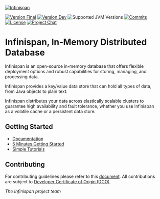   [![Infinispan](https://design.jboss.org/infinispan/logo/final/PNG/infinispan_logo_rgb_lightbluewhite_darkblue_600px.png)](https://infinispan.org/) 

[![Version Final](https://img.shields.io/maven-central/v/org.infinispan/infinispan-core?logo=apache-maven&style=for-the-badge&versionPrefix=15.1)](https://central.sonatype.com/artifact/org.infinispan/infinispan-core/versions)
[![Version Dev](https://img.shields.io/maven-central/v/org.infinispan/infinispan-core?logo=apache-maven&style=for-the-badge&versionPrefix=15.2)](https://central.sonatype.com/artifact/org.infinispan/infinispan-core/versions)
![Supported JVM Versions](https://img.shields.io/badge/JVM-17--23-brightgreen.svg?style=for-the-badge&logo=openjdk)
[![Commits](https://img.shields.io/github/commit-activity/m/infinispan/infinispan.svg?label=commits&style=for-the-badge&logo=git&logoColor=white)](https://github.com/infinispan/infinispan/pulse)
[![License](https://img.shields.io/github/license/infinispan/infinispan?style=for-the-badge&logo=apache)](https://www.apache.org/licenses/LICENSE-2.0)
[![Project Chat](https://img.shields.io/badge/zulip-join_chat-pink.svg?style=for-the-badge&logo=zulip)](https://infinispan.zulipchat.com/)


# Infinispan, In-Memory Distributed Database #

Infinispan is an open-source in-memory database that offers flexible deployment options and 
robust capabilities for storing, managing, and processing data. 

Infinispan provides a key/value data store that can hold all types of data, 
from Java objects to plain text. 

Infinispan distributes your data across elastically 
scalable clusters to guarantee high availability and fault tolerance,
whether you use Infinispan as a volatile cache or a persistent data store.


## Getting Started

* [Documentation](https://infinispan.org/)
* [5 Minutes Getting Started](https://infinispan.org/get-started/)
* [Simple Tutorials](https://github.com/infinispan/infinispan-simple-tutorials)

## Contributing

For contributing guidelines please refer to this [document](CONTRIBUTING.md). All contributions are subject to [Developer Certificate of Origin (DCO)](https://developercertificate.org/).

*The Infinispan project team*
